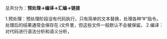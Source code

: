 总共分为：**预处理->编译->汇编->链接**

  1.预处理：预处理阶段没有代码执行，只有简单的文本替换，处理各种”#“指令。
    处理后的结果通常会保存在.i文件里，但这些文件一般默认不会被保留。
2.编译：对代码进行语法分析和语义分析，